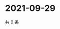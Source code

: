 # 2021-09-29

共 0 条

<!-- BEGIN WEIBO -->
<!-- 最后更新时间 Wed Sep 29 2021 04:00:43 GMT+0800 (China Standard Time) -->

<!-- END WEIBO -->

